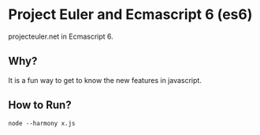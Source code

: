 # Project Euler and Ecmascript 6 (es6)

projecteuler.net in Ecmascript 6.

## Why?
It is a fun way to get to know the new features in javascript.

## How to Run?
```
node --harmony x.js
```
